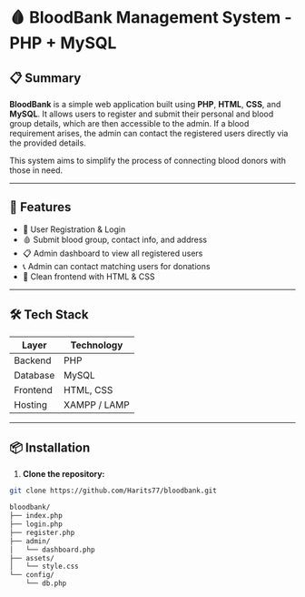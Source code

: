# 🩸 BloodBank Management System - PHP + MySQL

## 📋 Summary

**BloodBank** is a simple web application built using **PHP**, **HTML**, **CSS**, and **MySQL**. It allows users to register and submit their personal and blood group details, which are then accessible to the admin. If a blood requirement arises, the admin can contact the registered users directly via the provided details.

This system aims to simplify the process of connecting blood donors with those in need.

---

## 🚀 Features

- 👤 User Registration & Login
- 🩸 Submit blood group, contact info, and address
- 📋 Admin dashboard to view all registered users
- 📞 Admin can contact matching users for donations
- 🎨 Clean frontend with HTML & CSS

---

## 🛠️ Tech Stack

| Layer     | Technology     |
|-----------|----------------|
| Backend   | PHP            |
| Database  | MySQL          |
| Frontend  | HTML, CSS      |
| Hosting   | XAMPP / LAMP   |

---

## 📦 Installation

1. **Clone the repository:**
```bash
git clone https://github.com/Harits77/bloodbank.git  

bloodbank/
├── index.php
├── login.php
├── register.php
├── admin/
│   └── dashboard.php
├── assets/
│   └── style.css
└── config/
    └── db.php


